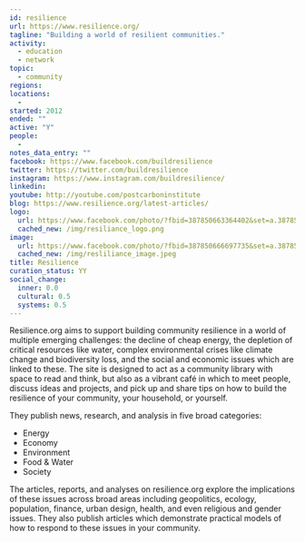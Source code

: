 ```yaml
---
id: resilience
url: https://www.resilience.org/
tagline: "Building a world of resilient communities."
activity:
  - education
  - network
topic:
  - community
regions: 
locations:
  - 
started: 2012
ended: ""
active: "Y"
people:
  - 
notes_data_entry: ""
facebook: https://www.facebook.com/buildresilience
twitter: https://twitter.com/buildresilience
instagram: https://www.instagram.com/buildresilience/
linkedin: 
youtube: http://youtube.com/postcarboninstitute
blog: https://www.resilience.org/latest-articles/
logo:
  url: https://www.facebook.com/photo/?fbid=387850663364402&set=a.387850633364405
  cached_new: /img/resiliance_logo.png
image:
  url: https://www.facebook.com/photo/?fbid=387850666697735&set=a.387850623364406
  cached_new: /img/resliliance_image.jpeg
title: Resilience
curation_status: YY
social_change:
  inner: 0.0
  cultural: 0.5
  systems: 0.5
---
```


Resilience.org aims to support building community resilience in a world of multiple emerging challenges: the decline of cheap energy, the depletion of critical resources like water, complex environmental crises like climate change and biodiversity loss, and the social and economic issues which are linked to these. The site is designed to act as a community library with space to read and think, but also as a vibrant café in which to meet people, discuss ideas and projects, and pick up and share tips on how to build the resilience of your community, your household, or yourself.

They publish news, research, and analysis in five broad categories:
* Energy
* Economy
* Environment
* Food & Water
* Society

The articles, reports, and analyses on resilience.org explore the implications of these issues across broad areas including geopolitics, ecology, population, finance, urban design, health, and even religious and gender issues. They also publish articles which demonstrate practical models of how to respond to these issues in your community.
